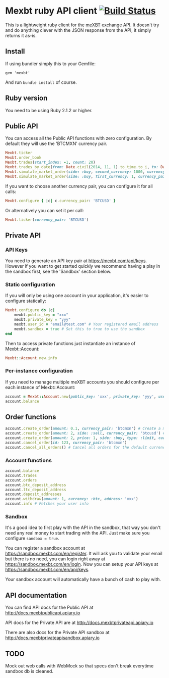 # Mexbt ruby API client [![Build Status](https://travis-ci.org/meXBT/mexbt-ruby.svg?branch=master)](https://travis-ci.org/meXBT/mexbt-ruby)

This is a lightweight ruby client for the [meXBT](https://mexbt.com) exchange API. It doesn't try and do anything clever with the JSON response from the API, it simply
returns it as-is.

## Install

If using bundler simply this to your Gemfile:

    gem 'mexbt'

And run `bundle install` of course.

## Ruby version

You need to be using Ruby 2.1.2 or higher.

## Public API

You can access all the Public API functions with zero configuration. By default they will use the 'BTCMXN' currency pair.

```ruby
Mexbt.ticker
Mexbt.order_book
Mexbt.trades(start_index: -1, count: 20)
Mexbt.trades_by_date(from: Date.civil(2014, 11, 1).to_time.to_i, to: Date.today.to_time.to_i)
Mexbt.simulate_market_order(side: :buy, second_currency: 1000, currency_pair: 'btcmxn') # Simulates a market order, which will estimate how many btc you will receive for 1000 mxn
Mexbt.simulate_market_order(side: :buy, first_currency: 1, currency_pair: 'btcmxn') # Simulates a market order, which will estimate how many mxn you will spend for 1 btc
```

If you want to choose another currency pair, you can configure it for all calls:

```ruby
Mexbt.configure { |c| c.currency_pair: 'BTCUSD' }
```

Or alternatively you can set it per call:

```ruby
Mexbt.ticker(currency_pair: 'BTCUSD')
```

## Private API

### API Keys

You need to generate an API key pair at https://mexbt.com/api/keys. However if you want to get started quickly we recommend having a play in the sandbox first, see the 'Sandbox' section below.

### Static configuration

If you will only be using one account in your application, it's easier to configure statically:

```ruby
Mexbt.configure do |c|
    mexbt.public_key = "xxx"
    mexbt.private_key = "yyy"
    mexbt.user_id = "email@test.com" # Your registered email address
    mexbt.sandbox = true # Set this to true to use the sandbox
end
```

Then to access private functions just instantiate an instance of Mexbt::Account:

```ruby
Mexbt::Account.new.info
```

### Per-instance configuration

If you need to manage multiple meXBT accounts you should configure per each instance of Mexbt::Account:

```ruby
account = Mexbt::Account.new(public_key: 'xxx', private_key: 'yyy', user_id: 'email@test.com', sandbox: true)
account.balance
```

## Order functions

```ruby
account.create_order(amount: 0.1, currency_pair: 'btcmxn') # Create a market buy order for 0.1 BTC for Pesos
account.create_order(amount: 2, side: :sell, currency_pair: 'btcusd') # Create a market order to sell 2 BTC for USD
account.create_order(amount: 2, price: 1, side: :buy, type: :limit, currency_pair: 'ltcmxn') # Create a limit order to buy 2 LTC for 1 peso
account.cancel_order(id: 123, currency_pair: 'btcmxn')
account.cancel_all_orders() # Cancel all orders for the default currency pair
```

### Account functions

```ruby
account.balance
account.trades
account.orders
account.btc_deposit_address
account.ltc_deposit_address
account.deposit_addresses
account.withdraw(amount: 1, currency: :btc, address: 'xxx')
account.info # Fetches your user info
```

### Sandbox

It's a good idea to first play with the API in the sandbox, that way you don't need any real money to start trading with the API. Just make sure you configure `sandbox = true`.

You can register a sandbox account at https://sandbox.mexbt.com/en/register. It will ask you to validate your email but there is no need, you can login right away at https://sandbox.mexbt.com/en/login. Now you can setup your API keys at https://sandbox.mexbt.com/en/api/keys.

Your sandbox account will automatically have a bunch of cash to play with.

## API documentation

You can find API docs for the Public API at http://docs.mexbtpublicapi.apiary.io

API docs for the Private API are at http://docs.mexbtprivateapi.apiary.io

There are also docs for the Private API sandbox at http://docs.mexbtprivateapisandbox.apiary.io

## TODO

Mock out web calls with WebMock so that specs don't break everytime sandbox db is cleaned.


